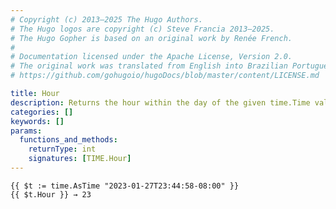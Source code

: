 ```yaml
---
# Copyright (c) 2013–2025 The Hugo Authors.
# The Hugo logos are copyright (c) Steve Francia 2013–2025.
# The Hugo Gopher is based on an original work by Renée French.
#
# Documentation licensed under the Apache License, Version 2.0.
# The original work was translated from English into Brazilian Portuguese.
# https://github.com/gohugoio/hugoDocs/blob/master/content/LICENSE.md

title: Hour
description: Returns the hour within the day of the given time.Time value, in the range [0, 23].
categories: []
keywords: []
params:
  functions_and_methods:
    returnType: int
    signatures: [TIME.Hour]
---
```


```go-html-template
{{ $t := time.AsTime "2023-01-27T23:44:58-08:00" }}
{{ $t.Hour }} → 23
```
